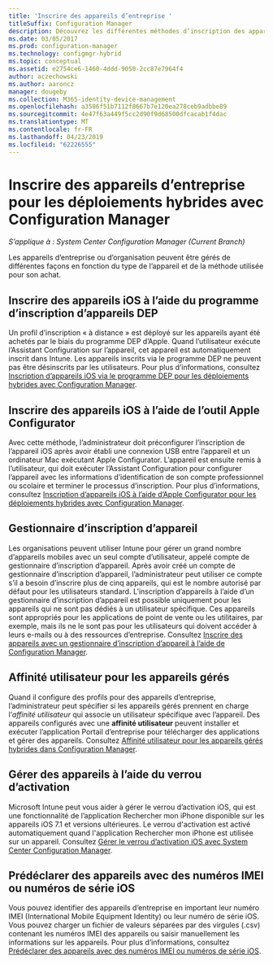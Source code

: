 ```yaml
---
title: 'Inscrire des appareils d’entreprise '
titleSuffix: Configuration Manager
description: Découvrez les différentes méthodes d’inscription des appareils d’entreprise pour les déploiements hybrides avec Configuration Manager.
ms.date: 03/05/2017
ms.prod: configuration-manager
ms.technology: configmgr-hybrid
ms.topic: conceptual
ms.assetid: e2754ce6-1460-4ddd-9050-2cc87e7964f4
author: aczechowski
ms.author: aaroncz
manager: dougeby
ms.collection: M365-identity-device-management
ms.openlocfilehash: a3586f51b7112f8667b7e120ea278ceb9adbbe89
ms.sourcegitcommit: 4e47f63a449f5cc2d90f9d68500dfcacab1f4dac
ms.translationtype: MT
ms.contentlocale: fr-FR
ms.lasthandoff: 04/23/2019
ms.locfileid: "62226555"
---
```

# <a name="enroll-company-owned-devices-for-hybrid-deployments-with-configuration-manager"></a>Inscrire des appareils d’entreprise pour les déploiements hybrides avec Configuration Manager

*S’applique à : System Center Configuration Manager (Current Branch)*

Les appareils d’entreprise ou d’organisation peuvent être gérés de différentes façons en fonction du type de l’appareil et de la méthode utilisée pour son achat.  

## <a name="enroll-device-enrollment-program-ios-devices"></a>Inscrire des appareils iOS à l’aide du programme d’inscription d’appareils DEP  
 Un profil d’inscription « à distance » est déployé sur les appareils ayant été achetés par le biais du programme DEP d’Apple. Quand l’utilisateur exécute l’Assistant Configuration sur l’appareil, cet appareil est automatiquement inscrit dans Intune.  Les appareils inscrits via le programme DEP ne peuvent pas être désinscrits par les utilisateurs. Pour plus d’informations, consultez [Inscription d’appareils iOS via le programme DEP pour les déploiements hybrides avec Configuration Manager](../../mdm/deploy-use/ios-device-enrollment-program-for-hybrid.md).  

## <a name="enroll-ios-devices-with-apple-configurator"></a>Inscrire des appareils iOS à l’aide de l’outil Apple Configurator  
 Avec cette méthode, l’administrateur doit préconfigurer l’inscription de l’appareil iOS après avoir établi une connexion USB entre l’appareil et un ordinateur Mac exécutant Apple Configurator. L’appareil est ensuite remis à l’utilisateur, qui doit exécuter l’Assistant Configuration pour configurer l’appareil avec les informations d’identification de son compte professionnel ou scolaire et terminer le processus d’inscription. Pour plus d’informations, consultez [Inscription d’appareils iOS à l’aide d’Apple Configurator pour les déploiements hybrides avec Configuration Manager](../../mdm/deploy-use/ios-hybrid-enrollment-using-apple-configurator.md).  

## <a name="device-enrollment-manager"></a>Gestionnaire d’inscription d’appareil  
 Les organisations peuvent utiliser Intune pour gérer un grand nombre d’appareils mobiles avec un seul compte d’utilisateur, appelé compte de gestionnaire d’inscription d’appareil. Après avoir créé un compte de gestionnaire d’inscription d’appareil, l’administrateur peut utiliser ce compte s’il a besoin d’inscrire plus de cinq appareils, qui est le nombre autorisé par défaut pour les utilisateurs standard. L’inscription d’appareils à l’aide d’un gestionnaire d’inscription d’appareil est possible uniquement pour les appareils qui ne sont pas dédiés à un utilisateur spécifique. Ces appareils sont appropriés pour les applications de point de vente ou les utilitaires, par exemple, mais ils ne le sont pas pour les utilisateurs qui doivent accéder à leurs e-mails ou à des ressources d’entreprise. Consultez [Inscrire des appareils avec un gestionnaire d’inscription d’appareil à l’aide de Configuration Manager](../../mdm/deploy-use/enroll-devices-with-device-enrollment-manager.md).  

## <a name="user-affinity-for-managed-devices"></a>Affinité utilisateur pour les appareils gérés  
 Quand il configure des profils pour des appareils d’entreprise, l’administrateur peut spécifier si les appareils gérés prennent en charge l’*affinité utilisateur* qui associe un utilisateur spécifique avec l’appareil. Des appareils configurés avec une **affinité utilisateur** peuvent installer et exécuter l’application Portail d’entreprise pour télécharger des applications et gérer des appareils. Consultez [Affinité utilisateur pour les appareils gérés hybrides dans Configuration Manager](../../mdm/deploy-use/user-affinity-for-hybrid-managed-devices.md).  

## <a name="manage-devices-with-activation-lock"></a>Gérer des appareils à l’aide du verrou d’activation  
 Microsoft Intune peut vous aider à gérer le verrou d’activation iOS, qui est une fonctionnalité de l’application Rechercher mon iPhone disponible sur les appareils iOS 7.1 et versions ultérieures. Le verrou d'activation est activé automatiquement quand l'application Rechercher mon iPhone est utilisée sur un appareil. Consultez [Gérer le verrou d’activation iOS avec System Center Configuration Manager](../../mdm/deploy-use/manage-ios-activation-lock.md).

 ## <a name="predeclare-devices-with-imei-or-ios-serial-numbers"></a>Prédéclarer des appareils avec des numéros IMEI ou numéros de série iOS

Vous pouvez identifier des appareils d’entreprise en important leur numéro IMEI (International Mobile Equipment Identity) ou leur numéro de série iOS. Vous pouvez charger un fichier de valeurs séparées par des virgules (.csv) contenant les numéros IMEI des appareils ou saisir manuellement les informations sur les appareils.  Pour plus d’informations, consultez [Prédéclarer des appareils avec des numéros IMEI ou numéros de série iOS](../../mdm/deploy-use/predeclare-devices-with-hardware-id.md).
